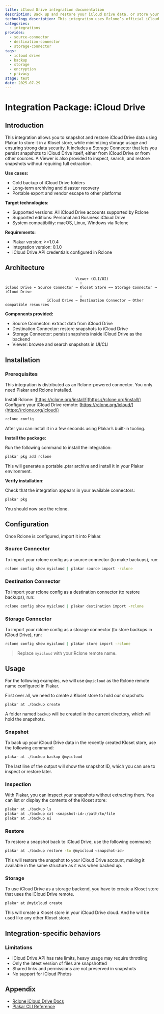 ```yaml
---
title: iCloud Drive integration documentation
description: Back up and restore your iCloud Drive data, or store your Plakar backups on iCloud Drive, using the Rclone integration.
technology_description: This integration uses Rclone’s official iCloud Drive remote to connect Plakar to your iCloud Drive account securely and efficiently.
categories:
  - integrations
provides:
  - source-connector
  - destination-connector
  - storage-connector
tags:
  - icloud drive
  - backup
  - storage
  - encryption
  - privacy
stage: test
date: 2025-07-29
---
```


# Integration Package: iCloud Drive

## Introduction

This integration allows you to snapshot and restore iCloud Drive data using Plakar to store it in a Kloset store, while minimizing storage usage and ensuring strong data security.
It includes a Storage Connector that lets you persist snapshots to iCloud Drive itself, either from iCloud Drive or from other sources.
A Viewer is also provided to inspect, search, and restore snapshots without requiring full extraction.

**Use cases:**

* Cold backup of iCloud Drive folders
* Long-term archiving and disaster recovery
* Portable export and vendor escape to other platforms

**Target technologies:**

* Supported versions: All iCloud Drive accounts supported by Rclone
* Supported editions: Personal and Business iCloud Drive
* System compatibility: macOS, Linux, Windows via Rclone

**Requirements:**

* Plakar version: >=1.0.4
* Integration version: 0.1.0
* iCloud Drive API credentials configured in Rclone

## Architecture

```
                                Viewer (CLI/UI)
                                  ↑
iCloud Drive ← Source Connector → Kloset Store ←→ Storage Connector → iCloud Drive
                                  ↓
                   iCloud Drive ← Destination Connector → Other compatible resources
```

**Components provided:**

* Source Connector: extract data from iCloud Drive
* Destination Connector: restore snapshots to iCloud Drive
* Storage Connector: persist snapshots inside iCloud Drive as the backend
* Viewer: browse and search snapshots in UI/CLI

## Installation

### Prerequisites 

This integration is distributed as an Rclone-powered connector.
You only need Plakar and Rclone installed.

Install Rclone: [https://rclone.org/install/](https://rclone.org/install/)
Configure your iCloud Drive remote: [https://rclone.org/icloud/](https://rclone.org/icloud/)

```bash
rclone config
```

After you can install it in a few seconds using Plakar’s built-in tooling.

**Install the package:**

Run the following command to install the integration:

```bash
plakar pkg add rclone
```

This will generate a portable .ptar archive and install it in your Plakar environment.

**Verify installation:**

Check that the integration appears in your available connectors:

```bash
plakar pkg
```

You should now see the rclone.

## Configuration

Once Rclone is configured, import it into Plakar.

### Source Connector

To import your rclone config as a source connector (to make backups), run:

```bash
rclone config show myicloud | plakar source import -rclone
```

### Destination Connector

To import your rclone config as a destination connector (to restore backups), run:

```bash
rclone config show myicloud | plakar destination import -rclone
```

### Storage Connector

To import your rclone config as a storage connector (to store backups in iCloud Drive), run:

```bash
rclone config show myicloud | plakar store import -rclone
```

> Replace `myicloud` with your Rclone remote name.

## Usage

For the following examples, we will use `@myicloud` as the Rclone remote name configured in Plakar.

First over all, we need to create a Kloset store to hold our snapshots:

```bash
plakar at ./backup create
```

A folder named `backup` will be created in the current directory, which will hold the snapshots.

### Snapshot

To back up your iCloud Drive data in the recently created Kloset store, use the following command:

```bash
plakar at ./backup backup @myicloud
```

The last line of the output will show the snapshot ID, which you can use to inspect or restore later.

### Inspection

With Plakar, you can inspect your snapshots without extracting them.
You can list or display the contents of the Kloset store:

```bash
plakar at ./backup ls
plakar at ./backup cat <snapshot-id>:/path/to/file
plakar at ./backup ui
```

### Restore

To restore a snapshot back to iCloud Drive, use the following command:

```bash
plakar at ./backup restore -to @myicloud <snapshot-id>
```

This will restore the snapshot to your iCloud Drive account, making it available in the same structure as it was when backed up.

### Storage

To use iCloud Drive as a storage backend, you have to create a Kloset store that uses the iCloud Drive remote.

```bash
plakar at @myicloud create
```

This will create a Kloset store in your iCloud Drive cloud. And he will be used like any other Kloset store.

## Integration-specific behaviors

### Limitations

* iCloud Drive API has rate limits, heavy usage may require throttling
* Only the latest version of files are snapshotted
* Shared links and permissions are not preserved in snapshots
* No support for iCloud Photos

## Appendix

* [Rclone iCloud Drive Docs](https://rclone.org/icloud/)
* [Plakar CLI Reference](/docs/main)

